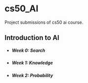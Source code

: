 # cs50_AI
Project submissions of cs50 ai course.

## Introduction to AI
- ##### Week 0: Search
- ##### Week 1: Knowledge
- ##### Week 2: Probability 

